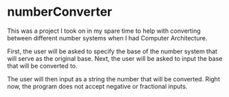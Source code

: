 numberConverter
===============

This was a project I took on in my spare time to help with converting between different number systems when I had Computer Architecture. 

First, the user will be asked to specify the base of the number system that will serve as the original base. Next, the user will be asked to input the base that will be converted to. 

The user will then input as a string the number that will be converted. Right now, the program does not accept negative or fractional inputs.
